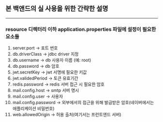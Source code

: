 ## 본 백앤드의 실 사용을 위한 간략한 설명

----

### resource 디렉터리 이하 application.properties 파일에 설정이 필요한 요소들
1. server.port -> 포트 번호
2. db.driverClass -> jdbc driver 지정
3. db.username -> db 사용자 이름 (예: root)
4. db.password -> db 암호
5. jwt.secretKey -> jwt 서명에 필요한 키값
6. jwt.validedPeriod -> 토큰 유효기간
7. redis.password -> redis 서버 접근 시 필요한 암호
8. mail.config.host -> smtp 서버 명시
9. mail.config.user -> 사용자
10. mail.config.password -> 외부에서의 접근을 위해 발급받은 암호(네이버에서는 애플리케이션 비밀번호)
11. web.allowedOrigin -> 허용 출처(여기서는 프런트앤드 서버)
